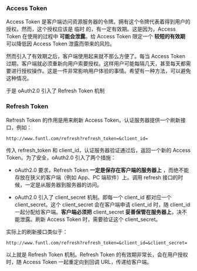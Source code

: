 ### Access Token

Access Token 是客户端访问资源服务器的令牌。拥有这个令牌代表着得到用户的授权。然而，这个授权应该是 临时 的，有一定有效期。这是因为，Access Token 在使用的过程中 **可能会泄露**。给 Access Token 限定一个 **较短的有效期** 可以降低因 Access Token 泄露而带来的风险。

然而引入了有效期之后，客户端使用起来就不那么方便了。每当 Access Token 过期，客户端就必须重新向用户索要授权。这样用户可能每隔几天，甚至每天都需要进行授权操作。这是一件非常影响用户体验的事情。希望有一种方法，可以避免这种情况。

于是 oAuth2.0 引入了 Refresh Token 机制

### Refresh Token

Refresh Token 的作用是用来刷新 Access Token。认证服务器提供一个刷新接口，例如：

```
http://www.funtl.com/refresh?refresh_token=&client_id=
```

传入 refresh_token 和 client_id，认证服务器验证通过后，返回一个新的 Access Token。为了安全，oAuth2.0 引入了两个措施：

- oAuth2.0 要求，Refresh Token **一定是保存在客户端的服务器上** ，而绝不能存放在狭义的客户端（例如 App、PC 端软件）上。调用 refresh 接口的时候，一定是从服务器到服务器的访问。

- oAuth2.0 引入了 client_secret 机制。即每一个 client_id 都对应一个 client_secret。这个 client_secret 会在客户端申请 client_id 时，随 client_id 一起分配给客户端。**客户端必须把** client_secret **妥善保管在服务器上**，决不能泄露。刷新 Access Token 时，需要验证这个 client_secret。

实际上的刷新接口类似于：

```
http://www.funtl.com/refresh?refresh_token=&client_id=&client_secret=
```

以上就是 Refresh Token 机制。Refresh Token 的有效期非常长，会在用户授权时，随 Access Token 一起重定向到回调 URL，传递给客户端。
